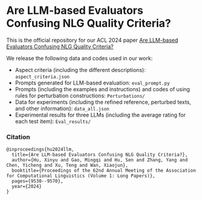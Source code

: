 # Are LLM-based Evaluators Confusing NLG Quality Criteria?

This is the official repository for our ACL 2024 paper [Are LLM-based Evaluators Confusing NLG Quality Criteria?](https://aclanthology.org/2024.acl-long.516.pdf)

We release the following data and codes used in our work:

- Aspect criteria (including the different descriptions):  `aspect_criteria.json`
- Prompts generated for LLM-based evaluation:  `eval_prompt.py`
- Prompts (including the examples and instructions) and codes of using rules for perturbation constructions:  `Perturbations/`
- Data for experiments (including the refined reference, perturbed texts, and other information):  `data_all.json`
- Experimental results for three LLMs (including the average rating for each test item):  `Eval_results/`

### Citation

```
@inproceedings{hu2024llm,
  title={Are LLM-based Evaluators Confusing NLG Quality Criteria?},
  author={Hu, Xinyu and Gao, Mingqi and Hu, Sen and Zhang, Yang and Chen, Yicheng and Xu, Teng and Wan, Xiaojun},
  booktitle={Proceedings of the 62nd Annual Meeting of the Association for Computational Linguistics (Volume 1: Long Papers)},
  pages={9530--9570},
  year={2024}
}
```

